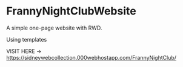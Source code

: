 # FrannyNightClubWebsite

A simple one-page website with RWD.

Using templates

VISIT HERE -> https://sidneywebcollection.000webhostapp.com/FrannyNightClub/
